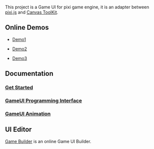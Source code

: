 This project is a Game UI for pixi game engine, it is an adapter between [pixi.js](https://github.com/GoodBoyDigital/pixi.js) and [Canvas ToolKit](https://github.com/drawapp8/cantk).

Online Demos
--------------------

* [Demo1](http://gameui.duapp.com/pixijs/demo1/)

* [Demo2](http://gameui.duapp.com/pixijs/demo2/)

* [Demo3](http://gameui.duapp.com/pixijs/demo3/)

Documentation
--------------------
### [Get Started](https://github.com/drawapp8/gameui-for-pixi-js/wiki/GetStarted)

### [GameUI Programming Interface](https://github.com/drawapp8/gameui-common/wiki/GameUI-Programming-Interface)

### [GameUI Animation](https://github.com/drawapp8/gameui-common/wiki/GameUI-Animation)


UI Editor
--------------------

[Game Builder](http://gamebuilder.duapp.com/appedit.php) is an online Game UI Builder.

